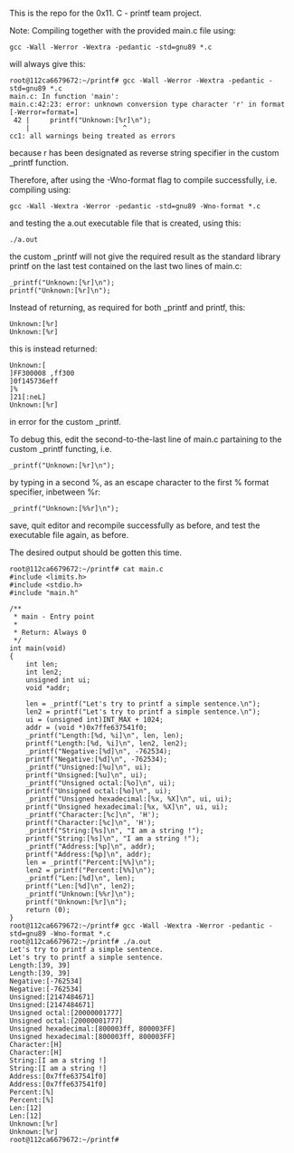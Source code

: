 This is the repo for the 0x11. C - printf team project.



Note:
Compiling together with the provided main.c file using:

	gcc -Wall -Werror -Wextra -pedantic -std=gnu89 *.c

will always give this:

	root@112ca6679672:~/printf# gcc -Wall -Werror -Wextra -pedantic -std=gnu89 *.c
	main.c: In function 'main':
	main.c:42:23: error: unknown conversion type character 'r' in format [-Werror=format=]
  	 42 |     printf("Unknown:[%r]\n");
  	    |                       ^
	cc1: all warnings being treated as errors

because r has been designated as reverse string specifier in the custom _printf function.


Therefore, after using the -Wno-format flag to compile successfully, i.e. compiling using:

	gcc -Wall -Wextra -Werror -pedantic -std=gnu89 -Wno-format *.c

and testing the a.out executable file that is created, using this:

	./a.out

the custom _printf will not give the required result as the standard library printf on the last test contained on the last two lines of main.c:

	_printf("Unknown:[%r]\n");
	printf("Unknown:[%r]\n");


Instead of returning, as required for both _printf and printf, this:

	Unknown:[%r]
	Unknown:[%r]

this is instead returned:

	Unknown:[
	]FF300008 ,ff300
	]0f145736eff
	]%
	]21[:neL]
	Unknown:[%r]	

in error for the custom _printf.


To debug this,
edit the second-to-the-last line of main.c partaining to the custom _printf functing, i.e.

	_printf("Unknown:[%r]\n");

by typing in a second  %, as an escape character to the first % format specifier, inbetween %r:

	_printf("Unknown:[%%r]\n");

save, quit editor and recompile successfully as before, and test the executable file again, as before.

The desired output should be gotten this time.


	root@112ca6679672:~/printf# cat main.c
	#include <limits.h>
	#include <stdio.h>
	#include "main.h"

	/**
	 * main - Entry point
	 *
	 * Return: Always 0
	 */
	int main(void)
	{
	    int len;
	    int len2;
	    unsigned int ui;
	    void *addr;

	    len = _printf("Let's try to printf a simple sentence.\n");
	    len2 = printf("Let's try to printf a simple sentence.\n");
	    ui = (unsigned int)INT_MAX + 1024;
	    addr = (void *)0x7ffe637541f0;
	    _printf("Length:[%d, %i]\n", len, len);
	    printf("Length:[%d, %i]\n", len2, len2);
	    _printf("Negative:[%d]\n", -762534);
	    printf("Negative:[%d]\n", -762534);
	    _printf("Unsigned:[%u]\n", ui);
	    printf("Unsigned:[%u]\n", ui);
	    _printf("Unsigned octal:[%o]\n", ui);
	    printf("Unsigned octal:[%o]\n", ui);
	    _printf("Unsigned hexadecimal:[%x, %X]\n", ui, ui);
	    printf("Unsigned hexadecimal:[%x, %X]\n", ui, ui);
	    _printf("Character:[%c]\n", 'H');
	    printf("Character:[%c]\n", 'H');
	    _printf("String:[%s]\n", "I am a string !");
	    printf("String:[%s]\n", "I am a string !");
	    _printf("Address:[%p]\n", addr);
	    printf("Address:[%p]\n", addr);
	    len = _printf("Percent:[%%]\n");
	    len2 = printf("Percent:[%%]\n");
	    _printf("Len:[%d]\n", len);
	    printf("Len:[%d]\n", len2);
	    _printf("Unknown:[%%r]\n");
	    printf("Unknown:[%r]\n");
	    return (0);
	}	 
	root@112ca6679672:~/printf# gcc -Wall -Wextra -Werror -pedantic -std=gnu89 -Wno-format *.c
	root@112ca6679672:~/printf# ./a.out
	Let's try to printf a simple sentence.
	Let's try to printf a simple sentence.
	Length:[39, 39]
	Length:[39, 39]
	Negative:[-762534]
	Negative:[-762534]
	Unsigned:[2147484671]
	Unsigned:[2147484671]
	Unsigned octal:[20000001777]
	Unsigned octal:[20000001777]
	Unsigned hexadecimal:[800003ff, 800003FF]
	Unsigned hexadecimal:[800003ff, 800003FF]
	Character:[H]
	Character:[H]
	String:[I am a string !]
	String:[I am a string !]
	Address:[0x7ffe637541f0]
	Address:[0x7ffe637541f0]
	Percent:[%]
	Percent:[%]
	Len:[12]
	Len:[12]
	Unknown:[%r]
	Unknown:[%r]
	root@112ca6679672:~/printf# 

